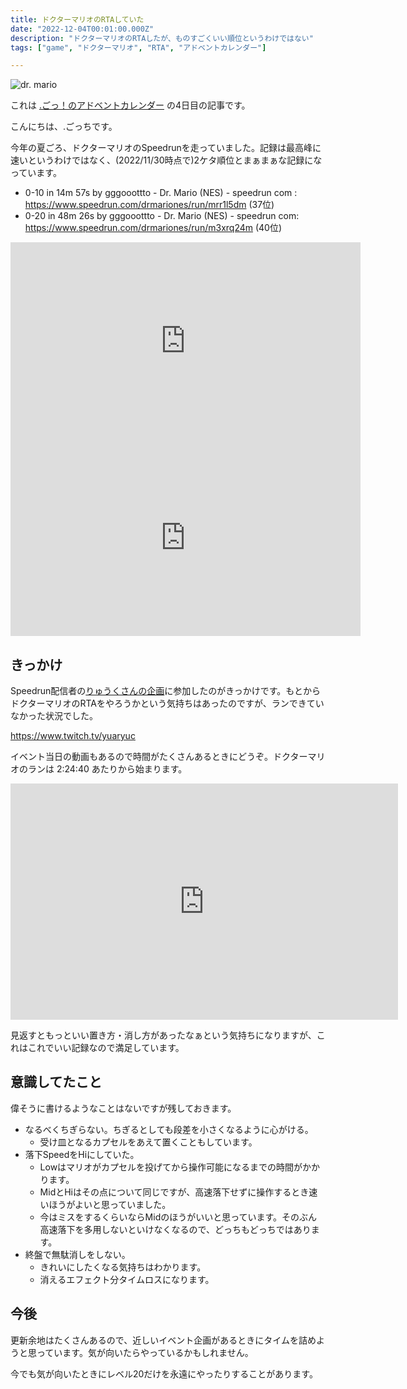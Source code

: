 ```yaml
---
title: ドクターマリオのRTAしていた
date: "2022-12-04T00:01:00.000Z"
description: "ドクターマリオのRTAしたが、ものすごくいい順位というわけではない"
tags: ["game", "ドクターマリオ", "RTA", "アドベントカレンダー"]

---
```


![dr. mario](/blog/assets/images//posts/20221204-dr-mario-speedrun/logo.gif)

これは [.ごっ！のアドベントカレンダー](https://adventar.org/calendars/8199) の4日目の記事です。

こんにちは、.ごっちです。

今年の夏ごろ、ドクターマリオのSpeedrunを走っていました。記録は最高峰に速いというわけではなく、(2022/11/30時点で)2ケタ順位とまぁまぁな記録になっています。

- 0-10 in 14m 57s by gggooottto - Dr. Mario (NES) - speedrun com : https://www.speedrun.com/drmariones/run/mrr1l5dm (37位)
- 0-20 in 48m 26s by gggooottto - Dr. Mario (NES) - speedrun com: https://www.speedrun.com/drmariones/run/m3xrq24m (40位)

<iframe width="560" height="315" src="https://www.youtube.com/embed/oGTj2MBtXd8" title="YouTube video player" frameborder="0" allow="accelerometer; autoplay; clipboard-write; encrypted-media; gyroscope; picture-in-picture" allowfullscreen></iframe>

<iframe width="560" height="315" src="https://www.youtube.com/embed/tjzBe6NERiA" title="YouTube video player" frameborder="0" allow="accelerometer; autoplay; clipboard-write; encrypted-media; gyroscope; picture-in-picture" allowfullscreen></iframe>

## きっかけ

Speedrun配信者の[りゅうくさんの企画](https://twitter.com/YuaRyuc/status/1561005243265351681?s=20&t=1RDozqM7Q3BQLNc95OuAwQ)に参加したのがきっかけです。もとからドクターマリオのRTAをやろうかという気持ちはあったのですが、ランできていなかった状況でした。

https://www.twitch.tv/yuaryuc

イベント当日の動画もあるので時間がたくさんあるときにどうぞ。ドクターマリオのランは 2:24:40 あたりから始まります。

<iframe src="https://player.twitch.tv/?video=1575051263&parent=yutagoto.github.io&autoplay=false" frameborder="0" allowfullscreen="true" scrolling="no" height="378" width="620"></iframe>

見返すともっといい置き方・消し方があったなぁという気持ちになりますが、これはこれでいい記録なので満足しています。

## 意識してたこと

偉そうに書けるようなことはないですが残しておきます。

- なるべくちぎらない。ちぎるとしても段差を小さくなるように心がける。
  - 受け皿となるカプセルをあえて置くこともしています。
- 落下SpeedをHiにしていた。
    - Lowはマリオがカプセルを投げてから操作可能になるまでの時間がかかります。
    - MidとHiはその点について同じですが、高速落下せずに操作するとき速いほうがよいと思っていました。
    - 今はミスをするくらいならMidのほうがいいと思っています。そのぶん高速落下を多用しないといけなくなるので、どっちもどっちではあります。
- 終盤で無駄消しをしない。
    - きれいにしたくなる気持ちはわかります。
    - 消えるエフェクト分タイムロスになります。

## 今後

更新余地はたくさんあるので、近しいイベント企画があるときにタイムを詰めようと思っています。気が向いたらやっているかもしれません。

今でも気が向いたときにレベル20だけを永遠にやったりすることがあります。
